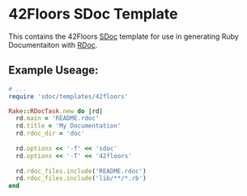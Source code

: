 42Floors SDoc Template
======================

This contains the 42Floors [SDoc](https://github.com/voloko/sdoc) template for
use in generating Ruby Documentaiton with [RDoc](http://docs.seattlerb.org/rdoc/).

Example Useage:
---------------

```ruby
# ...
require 'sdoc/templates/42floors'

Rake::RDocTask.new do |rd|
  rd.main = 'README.rdoc'
  rd.title = 'My Documentation'
  rd.rdoc_dir = 'doc'
  
  rd.options << '-f' << 'sdoc'
  rd.options << '-T' << '42floors'
  
  rd.rdoc_files.include('README.rdoc')
  rd.rdoc_files.include('lib/**/*.rb')
end
```
